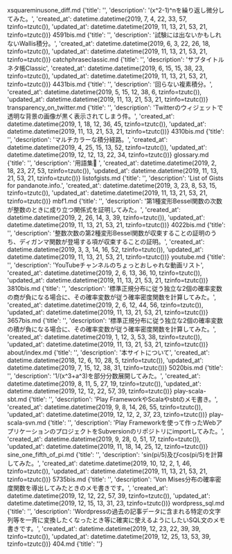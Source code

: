 xsquareminusone_diff.md   {'title': '', 'description': '(x^2-1)^nを繰り返し微分してみた。', 'created_at': datetime.datetime(2019, 7, 4, 22, 33, 57, tzinfo=tzutc()), 'updated_at': datetime.datetime(2019, 11, 13, 21, 53, 21, tzinfo=tzutc())}
4591bis.md   {'title': '', 'description': '試験には出ないかもしれないWallis積分。', 'created_at': datetime.datetime(2019, 6, 3, 22, 26, 18, tzinfo=tzutc()), 'updated_at': datetime.datetime(2019, 11, 13, 21, 53, 21, tzinfo=tzutc())}
catchphraseclassic.md   {'title': '', 'description': 'サブタイトルネタ帳Classic', 'created_at': datetime.datetime(2019, 6, 15, 15, 38, 23, tzinfo=tzutc()), 'updated_at': datetime.datetime(2019, 11, 13, 21, 53, 21, tzinfo=tzutc())}
4431bis.md   {'title': '', 'description': '回らない複素積分。', 'created_at': datetime.datetime(2019, 5, 15, 12, 38, 6, tzinfo=tzutc()), 'updated_at': datetime.datetime(2019, 11, 13, 21, 53, 21, tzinfo=tzutc())}
transparency_on_twitter.md   {'title': '', 'description': 'Twitterのウィジェットで透明な背景の画像が黒く表示されてしまう件。', 'created_at': datetime.datetime(2019, 1, 18, 12, 36, 45, tzinfo=tzutc()), 'updated_at': datetime.datetime(2019, 11, 13, 21, 53, 21, tzinfo=tzutc())}
4310bis.md   {'title': '', 'description': 'マルチカラーな積分経路。', 'created_at': datetime.datetime(2019, 4, 25, 15, 13, 52, tzinfo=tzutc()), 'updated_at': datetime.datetime(2019, 12, 12, 13, 22, 34, tzinfo=tzutc())}
glossary.md   {'title': '', 'description': '用語集📒 ', 'created_at': datetime.datetime(2019, 2, 18, 23, 27, 53, tzinfo=tzutc()), 'updated_at': datetime.datetime(2019, 11, 13, 21, 53, 21, tzinfo=tzutc())}
listofgists.md   {'title': '', 'description': 'List of Gists for pandanote.info.', 'created_at': datetime.datetime(2019, 3, 23, 8, 53, 15, tzinfo=tzutc()), 'updated_at': datetime.datetime(2019, 11, 13, 21, 53, 21, tzinfo=tzutc())}
mbf1.md   {'title': '', 'description': '第1種変形Bessel関数の次数が整数のときに成り立つ関係式を証明してみた。', 'created_at': datetime.datetime(2019, 2, 26, 14, 3, 39, tzinfo=tzutc()), 'updated_at': datetime.datetime(2019, 11, 13, 21, 53, 21, tzinfo=tzutc())}
4022bis.md   {'title': '', 'description': '整数次数の第2種変形Bessel関数が収束することの証明のうち、ディガンマ関数が登場する項が収束することの証明。', 'created_at': datetime.datetime(2019, 3, 3, 14, 16, 52, tzinfo=tzutc()), 'updated_at': datetime.datetime(2019, 11, 13, 21, 53, 21, tzinfo=tzutc())}
youtube.md   {'title': '', 'description': 'YouTubeチャンネルのちょっとおしゃれな動画リスト', 'created_at': datetime.datetime(2019, 2, 6, 13, 36, 10, tzinfo=tzutc()), 'updated_at': datetime.datetime(2019, 11, 13, 21, 53, 21, tzinfo=tzutc())}
3810bis.md   {'title': '', 'description': '標準正規分布に従う独立な2個の確率変数の商が負になる場合に、その確率変数が従う確率密度関数を計算してみた。', 'created_at': datetime.datetime(2019, 2, 6, 12, 44, 56, tzinfo=tzutc()), 'updated_at': datetime.datetime(2019, 11, 13, 21, 53, 21, tzinfo=tzutc())}
3657bis.md   {'title': '', 'description': '標準正規分布に従う独立な2個の確率変数の積が負になる場合に、その確率変数が従う確率密度関数を計算してみた。', 'created_at': datetime.datetime(2019, 1, 12, 3, 53, 38, tzinfo=tzutc()), 'updated_at': datetime.datetime(2019, 11, 13, 21, 53, 21, tzinfo=tzutc())}
about/index.md   {'title': '', 'description': '本サイトについて', 'created_at': datetime.datetime(2018, 12, 6, 10, 28, 5, tzinfo=tzutc()), 'updated_at': datetime.datetime(2019, 7, 15, 12, 38, 31, tzinfo=tzutc())}
5020bis.md   {'title': '', 'description': '1/(x^3+a^3)を部分分数展開してみた。', 'created_at': datetime.datetime(2019, 8, 11, 5, 27, 19, tzinfo=tzutc()), 'updated_at': datetime.datetime(2019, 12, 12, 22, 57, 39, tzinfo=tzutc())}
play-scala-sbt.md   {'title': '', 'description': 'Play FrameworkやScalaやsbtのメモ書き。', 'created_at': datetime.datetime(2019, 9, 8, 14, 26, 55, tzinfo=tzutc()), 'updated_at': datetime.datetime(2019, 12, 12, 2, 37, 23, tzinfo=tzutc())}
play-scala-svn.md   {'title': '', 'description': 'Play Frameworkを使って作ったWebアプリケーションのプロジェクトをSubversionのリポジトリにimportしてみた。', 'created_at': datetime.datetime(2019, 9, 28, 0, 51, 17, tzinfo=tzutc()), 'updated_at': datetime.datetime(2019, 11, 18, 14, 25, 12, tzinfo=tzutc())}
sine_one_fifth_of_pi.md   {'title': '', 'description': 'sin(pi/5)及びcos(pi/5)を計算してみた。', 'created_at': datetime.datetime(2019, 10, 12, 2, 1, 46, tzinfo=tzutc()), 'updated_at': datetime.datetime(2019, 11, 13, 21, 53, 21, tzinfo=tzutc())}
5735bis.md   {'title': '', 'description': 'Von Mises分布の確率密度関数を導出してみたときのメモ書きです。', 'created_at': datetime.datetime(2019, 12, 12, 22, 57, 39, tzinfo=tzutc()), 'updated_at': datetime.datetime(2019, 12, 15, 13, 31, 23, tzinfo=tzutc())}
wordpress_sql.md   {'title': '', 'description': 'Wordpressの過去の記事データに含まれる特定の文字列等を一斉に変換したくなったとき等に確実に使えるようにしたいSQL文のメモ書きです。', 'created_at': datetime.datetime(2019, 12, 23, 22, 39, 39, tzinfo=tzutc()), 'updated_at': datetime.datetime(2019, 12, 25, 13, 53, 39, tzinfo=tzutc())}
404.md   {'title': ''}
